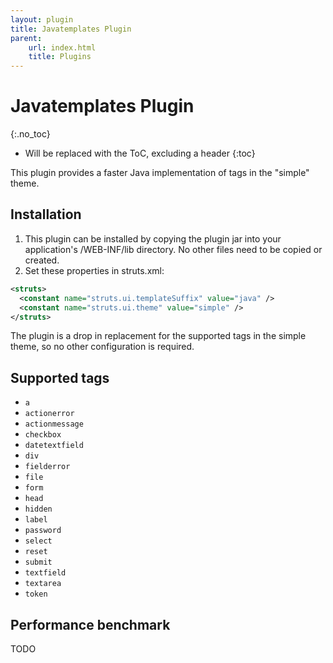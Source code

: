 ```yaml
---
layout: plugin
title: Javatemplates Plugin
parent:
    url: index.html
    title: Plugins
---
```


# Javatemplates Plugin
{:.no_toc}

* Will be replaced with the ToC, excluding a header
{:toc}

This plugin provides a faster Java implementation of tags in the "simple" theme.

## Installation

1. This plugin can be installed by copying the plugin jar into your application's /WEB-INF/lib directory. No other files need to be copied or created.
2. Set these properties in struts.xml:

```xml
<struts>
  <constant name="struts.ui.templateSuffix" value="java" />
  <constant name="struts.ui.theme" value="simple" />
</struts>
```

The plugin is a drop in replacement for the supported tags in the simple theme, so no other configuration is required.

## Supported tags

- `a` 
- `actionerror` 
- `actionmessage` 
- `checkbox` 
- `datetextfield` 
- `div` 
- `fielderror` 
- `file` 
- `form` 
- `head` 
- `hidden` 
- `label` 
- `password` 
- `select` 
- `reset` 
- `submit` 
- `textfield` 
- `textarea` 
- `token` 

## Performance benchmark

TODO
